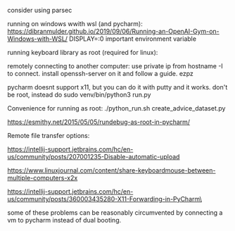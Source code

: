 

consider using parsec

running on windows wwith wsl (and pycharm):
https://dibranmulder.github.io/2019/09/06/Running-an-OpenAI-Gym-on-Windows-with-WSL/
DISPLAY=:0 important environment variable

running keyboard library as root (required for linux):

remotely connecting to another computer:
use private ip from hostname -I to connect. install openssh-server on it and follow a guide. ezpz

pycharm doesnt support x11, but you can do it with putty and it works. don't
be root, instead do sudo venv/bin/python3 run.py

Convenience for running as root:
./python_run.sh create_advice_dataset.py 

https://esmithy.net/2015/05/05/rundebug-as-root-in-pycharm/

Remote file transfer options:

https://intellij-support.jetbrains.com/hc/en-us/community/posts/207001235-Disable-automatic-upload

https://www.linuxjournal.com/content/share-keyboardmouse-between-multiple-computers-x2x

https://intellij-support.jetbrains.com/hc/en-us/community/posts/360003435280-X11-Forwarding-in-PyCharm\

some of these problems can be reasonably circumvented by connecting
a vm to pycharm instead of dual booting.